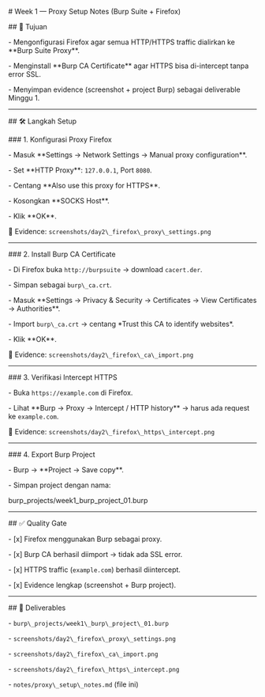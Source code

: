 \# Week 1 — Proxy Setup Notes (Burp Suite + Firefox)



\## 🎯 Tujuan

\- Mengonfigurasi Firefox agar semua HTTP/HTTPS traffic dialirkan ke \*\*Burp Suite Proxy\*\*.  

\- Menginstall \*\*Burp CA Certificate\*\* agar HTTPS bisa di-intercept tanpa error SSL.  

\- Menyimpan evidence (screenshot + project Burp) sebagai deliverable Minggu 1.  



---



\## 🛠️ Langkah Setup



\### 1. Konfigurasi Proxy Firefox

\- Masuk \*\*Settings → Network Settings → Manual proxy configuration\*\*.  

\- Set \*\*HTTP Proxy\*\*: `127.0.0.1`, Port `8080`.  

\- Centang \*\*Also use this proxy for HTTPS\*\*.  

\- Kosongkan \*\*SOCKS Host\*\*.  

\- Klik \*\*OK\*\*.



📸 Evidence: `screenshots/day2\_firefox\_proxy\_settings.png`



---



\### 2. Install Burp CA Certificate

\- Di Firefox buka `http://burpsuite` → download `cacert.der`.  

\- Simpan sebagai `burp\_ca.crt`.  

\- Masuk \*\*Settings → Privacy \& Security → Certificates → View Certificates → Authorities\*\*.  

\- Import `burp\_ca.crt` → centang \*Trust this CA to identify websites\*.  

\- Klik \*\*OK\*\*.



📸 Evidence: `screenshots/day2\_firefox\_ca\_import.png`



---



\### 3. Verifikasi Intercept HTTPS

\- Buka `https://example.com` di Firefox.  

\- Lihat \*\*Burp → Proxy → Intercept / HTTP history\*\* → harus ada request ke `example.com`.  



📸 Evidence: `screenshots/day2\_firefox\_https\_intercept.png`



---



\### 4. Export Burp Project

\- Burp → \*\*Project → Save copy\*\*.  

\- Simpan project dengan nama:  

burp\_projects/week1\_burp\_project\_01.burp



---



\## ✅ Quality Gate

\- \[x] Firefox menggunakan Burp sebagai proxy.  

\- \[x] Burp CA berhasil diimport → tidak ada SSL error.  

\- \[x] HTTPS traffic (`example.com`) berhasil diintercept.  

\- \[x] Evidence lengkap (screenshot + Burp project).  



---



\## 📂 Deliverables

\- `burp\_projects/week1\_burp\_project\_01.burp`  

\- `screenshots/day2\_firefox\_proxy\_settings.png`  

\- `screenshots/day2\_firefox\_ca\_import.png`  

\- `screenshots/day2\_firefox\_https\_intercept.png`  

\- `notes/proxy\_setup\_notes.md` (file ini)  



